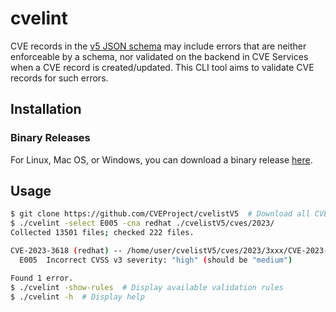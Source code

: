 # cvelint

CVE records in the [v5 JSON schema](https://github.com/CVEProject/cve-schema/tree/master/schema/v5.0) may include errors that are neither enforceable by a schema, nor validated on the backend in CVE Services when a CVE record is created/updated. This CLI tool aims to validate CVE records for such errors.

## Installation

### Binary Releases

For Linux, Mac OS, or Windows, you can download a binary release [here](https://github.com/mprpic/cvelint/releases).

## Usage

```bash
$ git clone https://github.com/CVEProject/cvelistV5  # Download all CVE v5 records
$ ./cvelint -select E005 -cna redhat ./cvelistV5/cves/2023/
Collected 13501 files; checked 222 files.

CVE-2023-3618 (redhat) -- /home/user/cvelistV5/cves/2023/3xxx/CVE-2023-3618.json
  E005  Incorrect CVSS v3 severity: "high" (should be "medium")

Found 1 error.
$ ./cvelint -show-rules  # Display available validation rules
$ ./cvelint -h  # Display help
```
